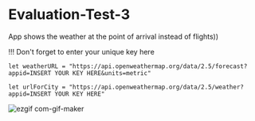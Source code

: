 # Evaluation-Test-3
App shows the weather at the point of arrival instead of flights))

!!! Don't forget to enter your unique key here

`let weatherURL = "https://api.openweathermap.org/data/2.5/forecast?appid=INSERT YOUR KEY HERE&units=metric"`

`let urlForCity = "https://api.openweathermap.org/data/2.5/weather?appid=INSERT YOUR KEY HERE"`



![ezgif com-gif-maker](https://user-images.githubusercontent.com/65627244/108378162-cfbbc080-7215-11eb-9c2d-a054053526c1.gif)


